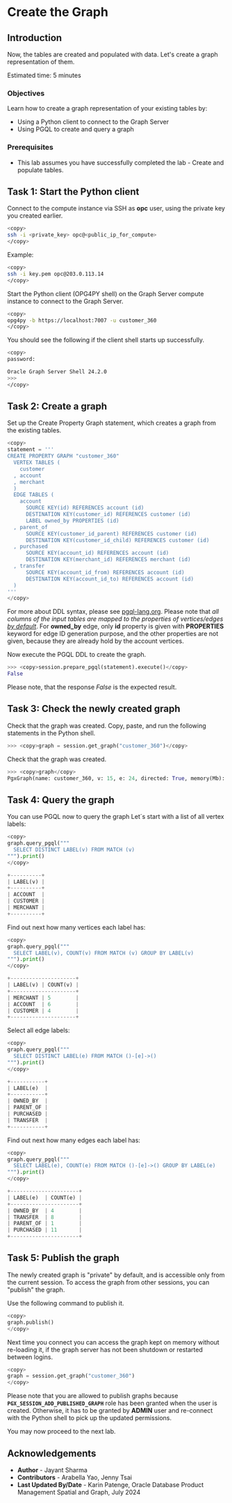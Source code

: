 # Create the Graph

## Introduction

Now, the tables are created and populated with data. Let's create a graph representation of them.

Estimated time: 5 minutes

### Objectives

Learn how to create a graph representation of your existing tables by:

- Using a Python client to connect to the Graph Server
- Using PGQL to create and query a graph

### Prerequisites

- This lab assumes you have successfully completed the lab - Create and populate tables.

## Task 1: Start the Python client

Connect to the compute instance via SSH as **opc** user, using the private key you created earlier.

```sh
<copy>
ssh -i <private_key> opc@<public_ip_for_compute>
</copy>
```

Example:

```sh
<copy>
ssh -i key.pem opc@203.0.113.14
</copy>
```

Start the Python client (OPG4PY shell) on the Graph Server compute instance to connect to the Graph Server.

```sh
<copy>
opg4py -b https://localhost:7007 -u customer_360
</copy>
```

You should see the following if the client shell starts up successfully.

```sh
<copy>
password:

Oracle Graph Server Shell 24.2.0
>>>
</copy>
```

## Task 2: Create a graph

Set up the Create Property Graph statement, which creates a graph from the existing tables.

```python
<copy>
statement = '''
CREATE PROPERTY GRAPH "customer_360"
  VERTEX TABLES (
    customer
  , account
  , merchant
  )
  EDGE TABLES (
    account
      SOURCE KEY(id) REFERENCES account (id)
      DESTINATION KEY(customer_id) REFERENCES customer (id)
      LABEL owned_by PROPERTIES (id)
  , parent_of
      SOURCE KEY(customer_id_parent) REFERENCES customer (id)
      DESTINATION KEY(customer_id_child) REFERENCES customer (id)
  , purchased
      SOURCE KEY(account_id) REFERENCES account (id)
      DESTINATION KEY(merchant_id) REFERENCES merchant (id)
  , transfer
      SOURCE KEY(account_id_from) REFERENCES account (id)
      DESTINATION KEY(account_id_to) REFERENCES account (id)
  )
'''
</copy>
```

For more about DDL syntax, please see [pgql-lang.org](https://pgql-lang.org/spec/1.4/#create-property-graph). Please note that *all columns of the input tables are mapped to the properties of vertices/edges [by default](https://pgql-lang.org/spec/1.4/#properties)*. For **owned_by** edge, only **id** property is given with **PROPERTIES** keyword for edge ID generation purpose, and the other properties are not given, because they are already hold by the account vertices.

Now execute the PGQL DDL to create the graph.

```python
>>> <copy>session.prepare_pgql(statement).execute()</copy>
False
```

Please note, that the response *False* is the expected result.

## Task 3: Check the newly created graph

Check that the graph was created. Copy, paste, and run the following statements in the Python shell.

```python
>>> <copy>graph = session.get_graph("customer_360")</copy>
```

Check that the graph was created.

```python
>>> <copy>graph</copy>
PgxGraph(name: customer_360, v: 15, e: 24, directed: True, memory(Mb): 0)
```

## Task 4: Query the graph

You can use PGQL now to query the graph Let´s start with a list of all vertex labels:

```python
<copy>
graph.query_pgql("""
  SELECT DISTINCT LABEL(v) FROM MATCH (v)
""").print()
</copy>

+----------+
| LABEL(v) |
+----------+
| ACCOUNT  |
| CUSTOMER |
| MERCHANT |
+----------+
```

Find out next how many vertices each label has:

```python
<copy>
graph.query_pgql("""
  SELECT LABEL(v), COUNT(v) FROM MATCH (v) GROUP BY LABEL(v)
""").print()
</copy>

+---------------------+
| LABEL(v) | COUNT(v) |
+---------------------+
| MERCHANT | 5        |
| ACCOUNT  | 6        |
| CUSTOMER | 4        |
+---------------------+
```

Select all edge labels:

```python
<copy>
graph.query_pgql("""
  SELECT DISTINCT LABEL(e) FROM MATCH ()-[e]->()
""").print()
</copy>

+-----------+
| LABEL(e)  |
+-----------+
| OWNED_BY  |
| PARENT_OF |
| PURCHASED |
| TRANSFER  |
+-----------+
```

Find out next how many edges each label has:

```python
<copy>
graph.query_pgql("""
  SELECT LABEL(e), COUNT(e) FROM MATCH ()-[e]->() GROUP BY LABEL(e)
""").print()
</copy>

+----------------------+
| LABEL(e)  | COUNT(e) |
+----------------------+
| OWNED_BY  | 4        |
| TRANSFER  | 8        |
| PARENT_OF | 1        |
| PURCHASED | 11       |
+----------------------+
```

## Task 5: Publish the graph

The newly created graph is "private" by default, and is accessible only from the current session. To access the graph from other sessions, you can "publish" the graph.

Use the following command to publish it.

```python
<copy>
graph.publish()
</copy>
```

Next time you connect you can access the graph kept on memory without re-loading it, if the graph server has not been shutdown or restarted between logins.

```python
<copy>
graph = session.get_graph("customer_360")
</copy>
```

Please note that you are allowed to publish graphs because **`PGX_SESSION_ADD_PUBLISHED_GRAPH`** role has been granted when the user is created. Otherwise, it has to be granted by **ADMIN** user and re-connect with the Python shell to pick up the updated permissions.

You may now proceed to the next lab.

## Acknowledgements

- **Author** - Jayant Sharma
- **Contributors** - Arabella Yao, Jenny Tsai
- **Last Updated By/Date** - Karin Patenge, Oracle Database Product Management Spatial and Graph, July 2024
